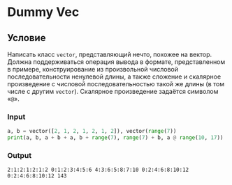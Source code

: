 # Dummy Vec

## Условие

Написать класс `vector`, представляющий нечто, похожее на вектор. Должна поддерживаться операция вывода в формате, представленном в примере, конструирование из произвольной числовой последовательности ненулевой длины, а также сложение и скалярное произведение с числовой последовательностью такой же длины (в том числе с другим `vector`). Скалярное произведение задаётся символом «`@`».

### Input

```python
a, b = vector([2, 1, 2, 1, 2, 1, 2]), vector(range(7))
print(a, b, a + b + a, b + range(7), range(7) + b, a @ range(10, 17))
```

### Output

```
2:1:2:1:2:1:2 0:1:2:3:4:5:6 4:3:6:5:8:7:10 0:2:4:6:8:10:12 0:2:4:6:8:10:12 143
```
